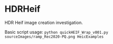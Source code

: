 # HDRHeif
 HDR Heif image creation investigation.

 Basic script usage:
 `python quickHEIF_Wrap_v001.py sourceImages/ramp_Rec2020-PQ.png HeicExamples`
